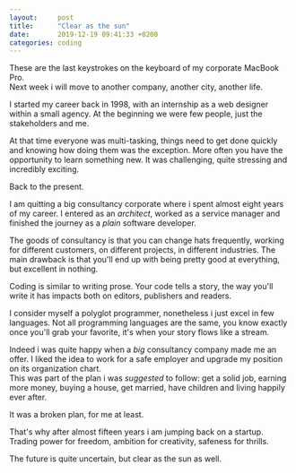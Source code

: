 ```yaml
---
layout:     post
title:      "Clear as the sun"
date:       2019-12-19 09:41:33 +0200
categories: coding
---
```


These are the last keystrokes on the keyboard of my corporate MacBook Pro.  
Next week i will move to another company, another city, another life.

I started my career back in 1998, with an internship as a web designer within a small agency. At the beginning we were few people, just the stakeholders and me.

At that time everyone was multi-tasking, things need to get done quickly and knowing how doing them was the exception. More often you have the opportunity to learn something new. It was challenging, quite stressing and incredibly exciting.

Back to the present.

I am quitting a big consultancy corporate where i spent almost eight years of my career. I entered as an *architect*, worked as a service manager and finished the journey as a *plain* software developer.

The goods of consultancy is that you can change hats frequently, working for different customers, on different projects, in different industries.
The main drawback is that you'll end up with being pretty good at everything, but excellent in nothing.

Coding is similar to writing prose. Your code tells a story, the way you'll write it has impacts both on editors, publishers and readers.

I consider myself a polyglot programmer, nonetheless i just excel in few languages. Not all programming languages are the same, you know exactly once you'll grab your favorite, it's when your story flows like a stream.

Indeed i was quite happy when a *big* consultancy company made me an offer. I liked the idea to work for a safe employer and upgrade my position on its organization chart.   
This was part of the plan i was *suggested* to follow: get a solid job, earning more money, buying a house, get married, have children and living happily ever after.

It was a broken plan, for me at least.

That's why after almost fifteen years i am jumping back on a startup. Trading power for freedom, ambition for creativity, safeness for thrills. 

The future is quite uncertain, but clear as the sun as well.
